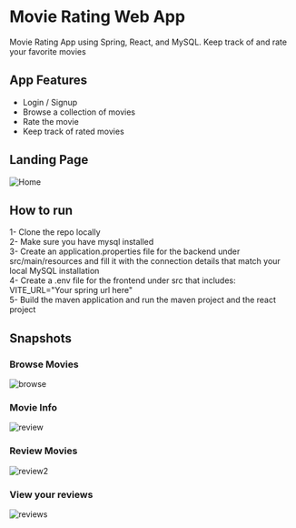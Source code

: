 # Movie Rating Web App 
Movie Rating App using Spring, React, and MySQL. Keep track of and rate your favorite movies  

## App Features  
- Login / Signup  
- Browse a collection of movies  
- Rate the movie  
- Keep track of rated movies  

## Landing Page  
![Home](https://github.com/OmarAz01/movie-rating-fullstack/assets/118571302/18f7d4ff-222c-400e-9a85-fe7a59e7a28a)  
  
## How to run  
1- Clone the repo locally  
2- Make sure you have mysql installed  
3- Create an application.properties file for the backend under src/main/resources and fill it with the connection details that match your local MySQL installation  
4- Create a .env file for the frontend under src that includes: VITE_URL="Your spring url here"  
5- Build the maven application and run the maven project and the react project  

## Snapshots  

### Browse Movies
![browse](https://github.com/OmarAz01/movie-rating-fullstack/assets/118571302/2851d652-2ee0-4f04-9041-5b510fd87c6b)  

### Movie Info
![review](https://github.com/OmarAz01/movie-rating-fullstack/assets/118571302/148e6fc1-47da-4c8f-8fb6-a17ce7040341)  

### Review Movies  
![review2](https://github.com/OmarAz01/movie-rating-fullstack/assets/118571302/86e7294a-aabe-4544-b12f-a1aa8ebb03e8)  

### View your reviews  
![reviews](https://github.com/OmarAz01/movie-rating-fullstack/assets/118571302/291aae06-f4b1-4c37-9127-687ddf116094)



